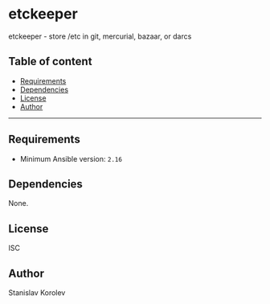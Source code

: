 # etckeeper

etckeeper - store /etc in git, mercurial, bazaar, or darcs

## Table of content

- [Requirements](#requirements)
- [Dependencies](#dependencies)
- [License](#license)
- [Author](#author)

---

## Requirements

- Minimum Ansible version: `2.16`




## Dependencies

None.

## License

ISC

## Author

Stanislav Korolev
